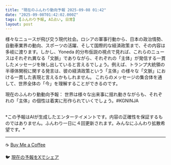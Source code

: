 ```yaml
---
title: "現在のふんわり動向予報 2025-09-08 01:42"
date: "2025-09-08T01:42:02.000Z"
tags: [ふんわり予報, AI占い, 日常]
layout: post
---
```


様々なニュースが飛び交う現代社会。ロシアの軍事行動から、日本の政治情勢、自動車業界の動向、スポーツの活躍、そして国際的な経済政策まで、その内容は多岐に渡ります。しかし、Yoneda 的分布仮説の視点で見れば、これらのニュースはそれぞれ異なる「文脈」でありながら、それぞれの「主体」が発信する一貫したメッセージを映し出していると言えるでしょう。例えば、トランプ大統領の半導体関税に関する発言は、彼の経済政策という「主体」の様々な「文脈」における一貫した表現と言えるかもしれません。  これらのメッセージの集合体を通して、世界全体の「今」を理解することができるのです。


現在のふんわり動動向予報：
世界は様々な出来事に揺れ動きながらも、それぞれの「主体」の個性は着実に形作られていくでしょう。#KGNINJA

<br>
*この予報はAIが生成したエンターテイメントです。内容の正確性を保証するものではありません。ふんわり一日に４回更新されます。みんなにふんわり拡散希望です。*

---
☕️ [Buy Me a Coffee](https://www.buymeacoffee.com/kgninja)

🐦 [現在の予報をXでシェア](https://twitter.com/intent/tweet?text=%E7%8F%BE%E5%9C%A8%E3%81%AE%E3%81%B5%E3%82%93%E3%82%8F%E3%82%8A%E4%BA%88%E5%A0%B1%3A%20%E3%80%8C%E6%A7%98%E3%80%85%E3%81%AA%E3%83%8B%E3%83%A5%E3%83%BC%E3%82%B9%E3%81%8C%E9%A3%9B%E3%81%B3%E4%BA%A4%E3%81%86%E7%8F%BE%E4%BB%A3%E7%A4%BE%E4%BC%9A%E3%80%82%E3%80%8D%23KGNINJA%20%E7%B6%9A%E3%81%8D%E3%81%AF%E3%83%96%E3%83%AD%E3%82%B0%E3%81%A7%EF%BC%81%F0%9F%91%87&url=https%3A%2F%2Fkg-ninja.github.io%2FFunwariyoso%2F)

